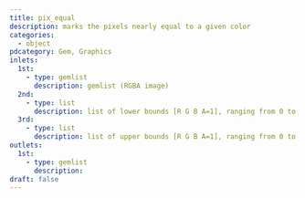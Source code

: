 ```yaml
---
title: pix_equal
description: marks the pixels nearly equal to a given color
categories:
  - object
pdcategory: Gem, Graphics
inlets:
  1st:
    - type: gemlist
      description: gemlist (RGBA image)
  2nd:
    - type: list
      description: list of lower bounds [R G B A=1], ranging from 0 to 1
  3rd:
    - type: list
      description: list of upper bounds [R G B A=1], ranging from 0 to 1
outlets:
  1st:
    - type: gemlist
      description:
draft: false
---
```

